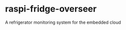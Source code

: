 raspi-fridge-overseer
=====================

A refrigerator monitoring system for the embedded cloud
